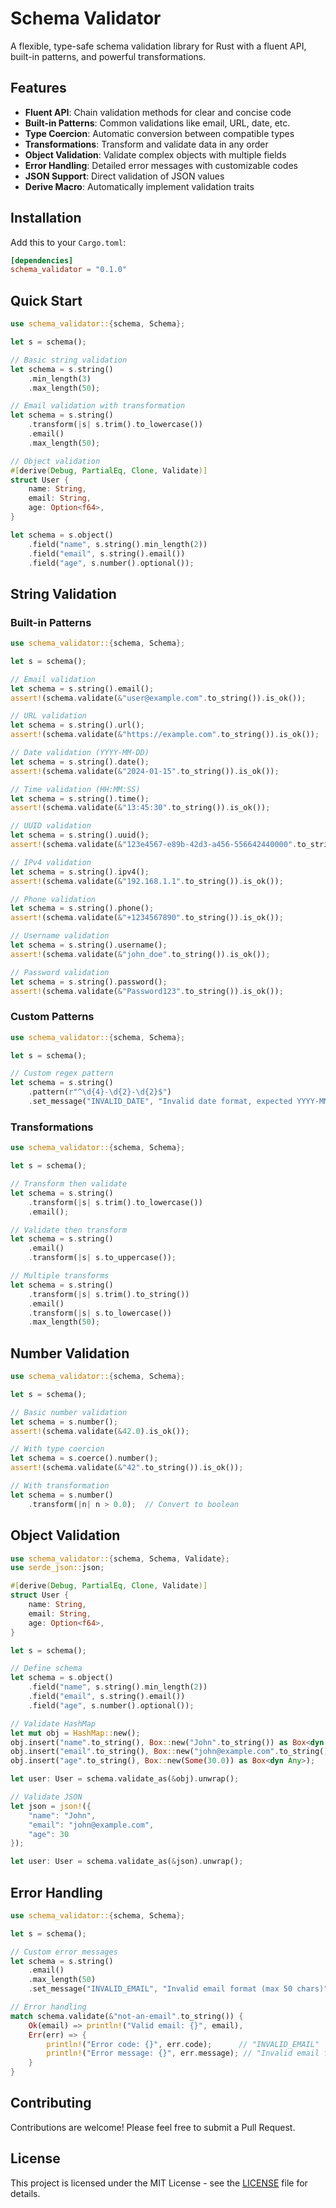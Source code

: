 # Schema Validator

A flexible, type-safe schema validation library for Rust with a fluent API, built-in patterns, and powerful transformations.

## Features

- **Fluent API**: Chain validation methods for clear and concise code
- **Built-in Patterns**: Common validations like email, URL, date, etc.
- **Type Coercion**: Automatic conversion between compatible types
- **Transformations**: Transform and validate data in any order
- **Object Validation**: Validate complex objects with multiple fields
- **Error Handling**: Detailed error messages with customizable codes
- **JSON Support**: Direct validation of JSON values
- **Derive Macro**: Automatically implement validation traits

## Installation

Add this to your `Cargo.toml`:

```toml
[dependencies]
schema_validator = "0.1.0"
```

## Quick Start

```rust
use schema_validator::{schema, Schema};

let s = schema();

// Basic string validation
let schema = s.string()
    .min_length(3)
    .max_length(50);

// Email validation with transformation
let schema = s.string()
    .transform(|s| s.trim().to_lowercase())
    .email()
    .max_length(50);

// Object validation
#[derive(Debug, PartialEq, Clone, Validate)]
struct User {
    name: String,
    email: String,
    age: Option<f64>,
}

let schema = s.object()
    .field("name", s.string().min_length(2))
    .field("email", s.string().email())
    .field("age", s.number().optional());
```

## String Validation

### Built-in Patterns

```rust
use schema_validator::{schema, Schema};

let s = schema();

// Email validation
let schema = s.string().email();
assert!(schema.validate(&"user@example.com".to_string()).is_ok());

// URL validation
let schema = s.string().url();
assert!(schema.validate(&"https://example.com".to_string()).is_ok());

// Date validation (YYYY-MM-DD)
let schema = s.string().date();
assert!(schema.validate(&"2024-01-15".to_string()).is_ok());

// Time validation (HH:MM:SS)
let schema = s.string().time();
assert!(schema.validate(&"13:45:30".to_string()).is_ok());

// UUID validation
let schema = s.string().uuid();
assert!(schema.validate(&"123e4567-e89b-42d3-a456-556642440000".to_string()).is_ok());

// IPv4 validation
let schema = s.string().ipv4();
assert!(schema.validate(&"192.168.1.1".to_string()).is_ok());

// Phone validation
let schema = s.string().phone();
assert!(schema.validate(&"+1234567890".to_string()).is_ok());

// Username validation
let schema = s.string().username();
assert!(schema.validate(&"john_doe".to_string()).is_ok());

// Password validation
let schema = s.string().password();
assert!(schema.validate(&"Password123".to_string()).is_ok());
```

### Custom Patterns

```rust
use schema_validator::{schema, Schema};

let s = schema();

// Custom regex pattern
let schema = s.string()
    .pattern(r"^\d{4}-\d{2}-\d{2}$")
    .set_message("INVALID_DATE", "Invalid date format, expected YYYY-MM-DD");
```

### Transformations

```rust
use schema_validator::{schema, Schema};

let s = schema();

// Transform then validate
let schema = s.string()
    .transform(|s| s.trim().to_lowercase())
    .email();

// Validate then transform
let schema = s.string()
    .email()
    .transform(|s| s.to_uppercase());

// Multiple transforms
let schema = s.string()
    .transform(|s| s.trim().to_string())
    .email()
    .transform(|s| s.to_lowercase())
    .max_length(50);
```

## Number Validation

```rust
use schema_validator::{schema, Schema};

let s = schema();

// Basic number validation
let schema = s.number();
assert!(schema.validate(&42.0).is_ok());

// With type coercion
let schema = s.coerce().number();
assert!(schema.validate(&"42".to_string()).is_ok());

// With transformation
let schema = s.number()
    .transform(|n| n > 0.0);  // Convert to boolean
```

## Object Validation

```rust
use schema_validator::{schema, Schema, Validate};
use serde_json::json;

#[derive(Debug, PartialEq, Clone, Validate)]
struct User {
    name: String,
    email: String,
    age: Option<f64>,
}

let s = schema();

// Define schema
let schema = s.object()
    .field("name", s.string().min_length(2))
    .field("email", s.string().email())
    .field("age", s.number().optional());

// Validate HashMap
let mut obj = HashMap::new();
obj.insert("name".to_string(), Box::new("John".to_string()) as Box<dyn Any>);
obj.insert("email".to_string(), Box::new("john@example.com".to_string()) as Box<dyn Any>);
obj.insert("age".to_string(), Box::new(Some(30.0)) as Box<dyn Any>);

let user: User = schema.validate_as(&obj).unwrap();

// Validate JSON
let json = json!({
    "name": "John",
    "email": "john@example.com",
    "age": 30
});

let user: User = schema.validate_as(&json).unwrap();
```

## Error Handling

```rust
use schema_validator::{schema, Schema};

let s = schema();

// Custom error messages
let schema = s.string()
    .email()
    .max_length(50)
    .set_message("INVALID_EMAIL", "Invalid email format (max 50 chars)");

// Error handling
match schema.validate(&"not-an-email".to_string()) {
    Ok(email) => println!("Valid email: {}", email),
    Err(err) => {
        println!("Error code: {}", err.code);      // "INVALID_EMAIL"
        println!("Error message: {}", err.message); // "Invalid email format (max 50 chars)"
    }
}
```

## Contributing

Contributions are welcome! Please feel free to submit a Pull Request.

## License

This project is licensed under the MIT License - see the [LICENSE](LICENSE) file for details.